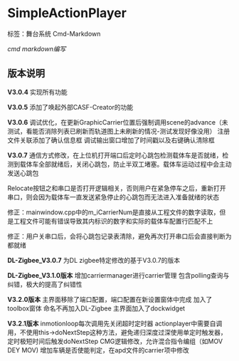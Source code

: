 # SimpleActionPlayer
标签：舞台系统 Cmd-Markdown

*cmd markdown编写*



## 版本说明

**V3.0.4**
实现所有功能

**V3.0.5**
添加了唤起外部CASF-Creator的功能

**V3.0.6**
调试优化，在更新GraphicCarrier位置后强制调用scene的advance（未测试，看能否消除列表已刷新而轨道图上未刷新的情况-测试发现好像没用）
注册文件关联添加了确认信息框
调试输出窗口增加了时间戳以及右键确认清除框

**V3.0.7**
通信方式修改，在上位机打开端口后定时心跳包检测载体车是否就绪，检测到载体车全部就绪后，关闭心跳包，防止半双工堵塞。载体车运动过程中会主动发送心跳包

Relocate按钮之和串口是否打开逻辑相关，否则用户在紧急停车之后，重新打开串口，则会因为载体车一直发送紧急停止的心跳包而无法进入准备就绪的状态

修正：mainwindow.cpp中的m_iCarrierNum是直接从工程文件的数字读取，但是工程文件可能有错误导致其内标识的数字和实际的载体车配置行匹配不上

修正：用户关串口后，会将心跳包记录表清除，避免再次打开串口后会直接判断为都就绪

**DL-Zigbee_V3.0.7**
为DL zigbee特定修改的基于V3.0.7的版本

**DL-Zigbee_V3.1.0版本**
增加carriermanager进行carrier管理
包含polling查询与纠错，极大的提高了纠错性

**V3.2.0版本**
主界面移除了端口配置，端口配置在新设置窗体中完成
加入了toolbox窗体
命名不再加入DL-Zigbee
主界面加入了dockwidget

**V3.2.1版本**
inmotionloop每次调用先关闭超时定时器
actionplayer中需要自调用，不使用this->doNextStep这种方法，避免递归深度过深使用单定时触发器，定时极短时间后触发doNextStep
CMG逻辑修改，允许混合指令编组（如MOV DEY MOV)
增加车辆是否使能判定，在apd文件的carrier项中修改

